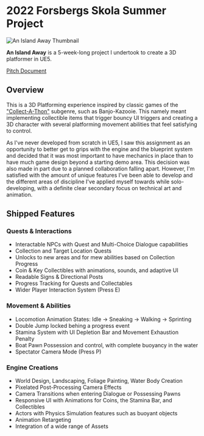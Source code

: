 # 2022 Forsbergs Skola Summer Project 
![An Island Away Thumbnail](https://user-images.githubusercontent.com/90158105/183003287-321d121b-b4fe-4199-8220-c83fd307df28.png)

**An Island Away** is a 5-week-long project I undertook to create a 3D platformer in UE5.

[Pitch Document](https://docs.google.com/document/d/19fuJum10Y-G-NkFuVgQg-aVFYC2eE7numAVVrhllVbo/edit?usp=sharing)

## Overview

This is a 3D Platforming experience inspired by classic games of the ["Collect-A-Thon"](https://en.wikipedia.org/wiki/Platform_game#:~:text=format%2C%20and%20the-,%22collect%2Da%2Dthon,-%22%20genre%20began%20to) subgenre, such as Banjo-Kazooie. This namely meant implementing collectible items that trigger bouncy UI triggers and creating a 3D character with several platforming movement abilities that feel satisfying to control.

As I've never developed from scratch in UE5, I saw this assignment as an opportunity to better get to grips with the engine and the blueprint system and decided that it was most important to have mechanics in place than to have much game design beyond a starting demo area. This decision was also made in part due to a planned collaboration falling apart. However, I'm satisfied with the amount of unique features I've been able to develop and the different areas of discipline I've applied myself towards while solo-developing, with a definite clear secondary focus on technical art and animation.

## Shipped Features

### Quests & Interactions
- Interactable NPCs with Quest and Multi-Choice Dialogue capabilities
- Collection and Target Location Quests
- Unlocks to new areas and for mew abilities based on Collection Progress
- Coin & Key Collectibles with animations, sounds, and adaptive UI
- Readable Signs & Directional Posts
- Progress Tracking for Quests and Collectables
- Wider Player Interaction System (Press E)


### Movement & Abilities
- Locomotion Animation States: Idle -> Sneaking -> Walking -> Sprinting
- Double Jump locked behing a progress event
- Stamina System with UI Depletion Bar and Movement Exhaustion Penalty
- Boat Pawn Possession and control, with complete buoyancy in the water
- Spectator Camera Mode (Press P)

### Engine Creations
- World Design, Landscaping, Foliage Painting, Water Body Creation
- Pixelated Post-Processing Camera Effects
- Camera Transitions when entering Dialogue or Possessing Pawns
- Responsive UI with Animations for Coins, the Stamina Bar, and Collectibles
- Actors with Physics Simulation features such as buoyant objects
- Animation Retargeting
- Integration of a wide range of Assets
